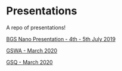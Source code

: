 # Presentations

A repo of presentations!

[BGS Nano Presentation - 4th - 5th July 2019](https://koalageo.github.io/presentations/BGS_Nano)

[GSWA - March 2020]()

[GSQ - March 2020]()